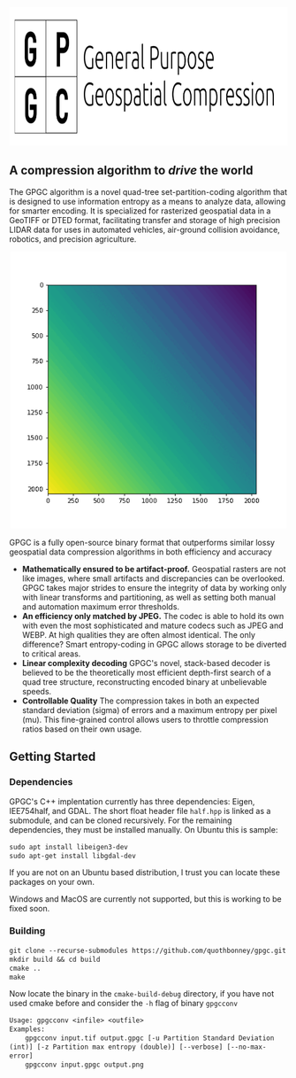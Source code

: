 
<div align="center">
<img src="./charts/largelogo.png" height="250" alt="drawing"/>
</div>

## A compression algorithm to *drive* the world
The GPGC algorithm is a novel  quad-tree set-partition-coding algorithm that is designed to use information entropy as a means to analyze data, allowing for smarter encoding. 
It is specialized for rasterized geospatial data in a GeoTIFF or DTED format, facilitating transfer and storage of high precision LIDAR data for uses in automated vehicles, air-ground collision avoidance,
robotics, and precision agriculture.
<div align="center">
<img src="./charts/gif/transform.gif" height="500" alt="drawing"/>
</div>

GPGC is a fully open-source binary format that outperforms similar lossy geospatial data compression algorithms in both efficiency and accuracy
- **Mathematically ensured to be artifact-proof.** Geospatial rasters are not like images, where small artifacts and discrepancies can be overlooked. GPGC takes major strides to ensure
the integrity of data by working only with linear transforms and partitioning, as well as setting both manual and automation maximum error thresholds.
- **An efficiency only matched by JPEG.** The codec is able to hold its own with even the most sophisticated and mature codecs such as JPEG and WEBP. At high qualities
they are often almost identical. The only difference? Smart entropy-coding in GPGC allows storage to be diverted to critical areas.
- **Linear complexity decoding** GPGC's novel, stack-based decoder is believed to be the theoretically most efficient depth-first search of a quad tree structure, reconstructing
encoded binary at unbelievable speeds.
- **Controllable Quality** The compression takes in both an expected standard deviation (sigma) of errors and a maximum entropy per pixel (mu). This fine-grained control
allows users to throttle compression ratios based on their own usage.

## Getting Started
### Dependencies
GPGC's C++ implentation currently has three dependencies: Eigen, IEE754half, and GDAL. The short float header file `half.hpp` is linked as a submodule,
and can be cloned recursively. For the remaining dependencies, they must be installed manually. On Ubuntu this is sample:
```shell
sudo apt install libeigen3-dev
sudo apt-get install libgdal-dev
````
If you are not on an Ubuntu based distribution, I trust you can locate these packages on your own.

Windows and MacOS are currently not supported, but this is working to be fixed soon.

### Building
```shell
git clone --recurse-submodules https://github.com/quothbonney/gpgc.git
mkdir build && cd build
cmake ..
make
```

Now locate the binary in the `cmake-build-debug` directory, if you have not used cmake before and consider the `-h` flag of binary `gpgcconv`

```
Usage: gpgcconv <infile> <outfile>
Examples:
	gpgcconv input.tif output.gpgc [-u Partition Standard Deviation (int)] [-z Partition max entropy (double)] [--verbose] [--no-max-error]
	gpgcconv input.gpgc output.png
```

